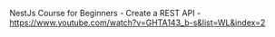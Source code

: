 NestJs Course for Beginners - Create a REST API - https://www.youtube.com/watch?v=GHTA143_b-s&list=WL&index=2
